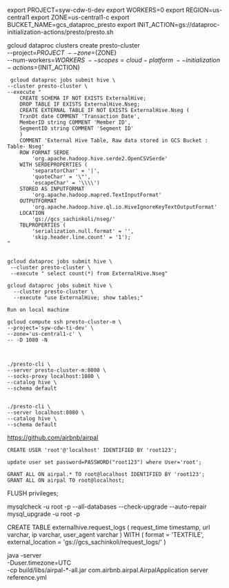export PROJECT=syw-cdw-ti-dev
export WORKERS=0
export REGION=us-central1 
export ZONE=us-central1-c
export BUCKET_NAME=gcs_dataproc_presto
export INIT_ACTION=gs://dataproc-initialization-actions/presto/presto.sh

gcloud dataproc clusters create presto-cluster \
     --project=${PROJECT} \
     --zone=${ZONE} \
     --num-workers=${WORKERS} \
     --scopes=cloud-platform \
     --initialization-actions=${INIT_ACTION}


     gcloud dataproc jobs submit hive \
    --cluster presto-cluster \
    --execute "
        CREATE SCHEMA IF NOT EXISTS ExternalHive;
        DROP TABLE IF EXISTS ExternalHive.Nseg;
        CREATE EXTERNAL TABLE IF NOT EXISTS ExternalHive.Nseg (
        TrxnDt date COMMENT 'Transaction Date',
        MemberID string COMMENT 'Member ID',
        SegmentID string COMMENT 'Segment ID'
        )
        COMMENT 'External Hive Table, Raw data stored in GCS Bucket : Table- Nseg'
        ROW FORMAT SERDE
            'org.apache.hadoop.hive.serde2.OpenCSVSerde'
        WITH SERDEPROPERTIES (
            'separatorChar' = '|',
            'quoteChar' = '\"',
            'escapeChar' = '\\\\')
        STORED AS INPUTFORMAT
            'org.apache.hadoop.mapred.TextInputFormat'
        OUTPUTFORMAT
            'org.apache.hadoop.hive.ql.io.HiveIgnoreKeyTextOutputFormat'
        LOCATION
            'gs://gcs_sachinkoli/nseg/'
        TBLPROPERTIES (
            'serialization.null.format' = '',
            'skip.header.line.count' = '1');
    "
    
    
    gcloud dataproc jobs submit hive \
     --cluster presto-cluster \
     --execute " select count(*) from ExternalHive.Nseg"

    gcloud dataproc jobs submit hive \
      --cluster presto-cluster \
      --execute "use ExternalHive; show tables;" 
    
    Run on local machine
    
    gcloud compute ssh presto-cluster-m \
    --project='syw-cdw-ti-dev' \
    --zone='us-central1-c' \
    -- -D 1080 -N
    
    
    
    ./presto-cli \
    --server presto-cluster-m:8080 \
    --socks-proxy localhost:1080 \
    --catalog hive \
    --schema default

    
    ./presto-cli \
    --server localhost:8080 \
    --catalog hive \
    --schema default


https://github.com/airbnb/airpal
    
    
    CREATE USER 'root'@'localhost' IDENTIFIED BY 'root123';
    
    update user set password=PASSWORD("root123") where User='root';
    
    GRANT ALL ON airpal.* TO root@localhost IDENTIFIED BY 'root123';
    GRANT ALL ON airpal TO root@localhost;
FLUSH privileges;

mysqlcheck -u root -p --all-databases --check-upgrade --auto-repair
mysql_upgrade -u root -p


CREATE TABLE externalhive.request_logs (
  request_time timestamp,
  url varchar,
  ip varchar,
  user_agent varchar
)
WITH (
  format = 'TEXTFILE',
  external_location = 'gs://gcs_sachinkoli/request_logs/'
)



java -server \
     -Duser.timezone=UTC \
     -cp build/libs/airpal-*-all.jar com.airbnb.airpal.AirpalApplication server reference.yml
     
     
     

